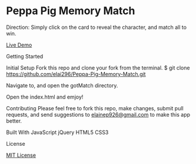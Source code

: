 # Peppa Pig Memory Match

Direction: Simply click on the card to reveal the character, and match all to win.

<a href="http://www.elainevphan.com/asset/projects/Peppa-Pig-Memory-Match/index.html">Live Demo </a>


Getting Started

Initial Setup
Fork this repo and clone your fork from the terminal.
$ git clone https://github.com/elai296/Peppa-Pig-Memory-Match.git

Navigate to, and open the gotMatch directory.

Open the index.html and emjoy!

Contributing
Please feel free to fork this repo, make changes, submit pull requests, and send suggestions to elainep926@gmail.com to make this app better.

Built With
JavaScript
jQuery
HTML5
CSS3


License

<a href="https://opensource.org/licenses/mit-license.php">MIT License</a>
